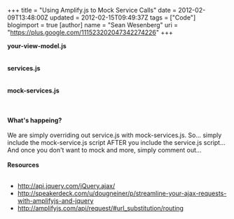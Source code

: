 +++
title = "Using Amplify.js to Mock Service Calls"
date = 2012-02-09T13:48:00Z
updated = 2012-02-15T09:49:37Z
tags = ["Code"]
blogimport = true 
[author]
	name = "Sean Wesenberg"
	uri = "https://plus.google.com/111523202047342274226"
+++

<b>your-view-model.js</b><br /><br /><script src="https://gist.github.com/1782351.js?file=login.coffee"></script><br /><b>services.js</b><br /><br /><script src="https://gist.github.com/1782351.js?file=services.coffee"></script><br /><b>mock-services.js</b><br /><br /><script src="https://gist.github.com/1782351.js?file=mock-services.coffee"></script><br /><br /><b>What's happeing?&nbsp;</b><br /><br />We are simply overriding out service.js with mock-services.js. So... simply include the mock-service.js script AFTER you include the service.js script... And once you don't want to mock and more, simply comment out...<br /><br /><b>Resources</b><br /><br /><ul><li><a href="http://api.jquery.com/jQuery.ajax/">http://api.jquery.com/jQuery.ajax/</a></li><li><a href="http://speakerdeck.com/u/dougneiner/p/streamline-your-ajax-requests-with-amplifyjs-and-jquery">http://speakerdeck.com/u/dougneiner/p/streamline-your-ajax-requests-with-amplifyjs-and-jquery</a></li><li><a href="http://amplifyjs.com/api/request/#url_substitution/routing">http://amplifyjs.com/api/request/#url_substitution/routing</a></li></ul>
